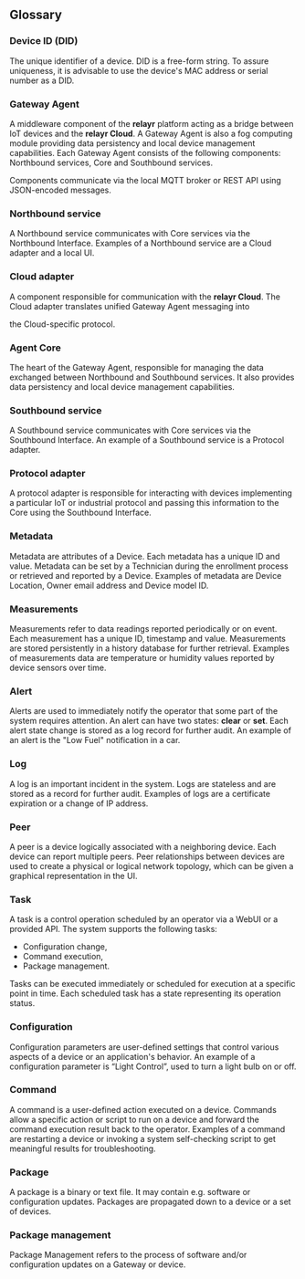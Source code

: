 ## Glossary

### Device ID (DID)

The unique identifier of a device. DID is a free-form string. To assure
uniqueness, it is advisable to use the device's MAC address or serial
number as a DID.

### Gateway Agent

A middleware component of the **relayr** platform acting as a bridge
between IoT devices and the **relayr Cloud**. A Gateway Agent is also a fog
computing module providing data persistency and local device
management capabilities. Each Gateway Agent consists of the following
components: Northbound services, Core and Southbound services.

Components communicate via the local MQTT broker or REST API using
JSON-encoded messages.

### Northbound service

A Northbound service communicates with Core services via the Northbound
Interface. Examples of a Northbound service are a Cloud adapter and
a local UI.

### Cloud adapter

A component responsible for communication with the **relayr
Cloud**. The Cloud adapter translates unified Gateway Agent messaging into

the Cloud-specific protocol.

### Agent Core

The heart of the Gateway Agent, responsible for managing the data exchanged
between Northbound and Southbound services. It also provides data
persistency and local device management capabilities.

### Southbound service

A Southbound service communicates with Core services via the
Southbound Interface. An example of a Southbound service is a
Protocol adapter.

### Protocol adapter

A protocol adapter is responsible for interacting with devices
implementing a particular IoT or industrial protocol and passing this
information to the Core using the Southbound Interface.

### Metadata

Metadata are attributes of a Device. Each metadata has a unique ID and
value. Metadata can be set by a Technician during the enrollment
process or retrieved and reported by a Device. Examples of metadata
are Device Location, Owner email address and Device model ID.

### Measurements

Measurements refer to data readings reported periodically or on
event. Each measurement has a unique ID, timestamp and
value. Measurements are stored persistently in a history database
for further retrieval. Examples of measurements data are temperature
or humidity values reported by device sensors over time.

### Alert

Alerts are used to immediately notify the operator that some part of
the system requires attention. An alert can have two states: **clear** or **set**. Each alert state change is stored as a log record
for further audit. An example of an alert is the "Low Fuel" notification in
a car.

### Log

A log is an important incident in the system. Logs are stateless and
are stored as a record for further audit. Examples of logs are
a certificate expiration or a change of IP address.

### Peer

A peer is a device logically associated with a neighboring
device. Each device can report multiple peers. Peer relationships
between devices are used to create a physical or logical network
topology, which can be given a graphical representation in the UI.

### Task

A task is a control operation scheduled by an operator via a WebUI or
a provided API. The system supports the following tasks:

 - Configuration change,
 - Command execution,
 - Package management. 

Tasks can be executed immediately or scheduled for execution at a
specific point in time. Each scheduled task has a state representing
its operation status.

### Configuration

Configuration parameters are user-defined settings that control
various aspects of a device or an application's behavior. An example of
a configuration parameter is “Light Control”, used to turn a light bulb on or
off.

### Command

A command is a user-defined action executed on a device. Commands allow a specific action or script to run on a device and forward the command
execution result back to the operator. Examples of a command are restarting a device or invoking a system self-checking script to get
meaningful results for troubleshooting.

### Package

A package is a binary or text file. It may contain e.g. software or
configuration updates. Packages are propagated down to a device or a
set of devices.

### Package management

Package Management refers to the process of software and/or
configuration updates on a Gateway or device.
